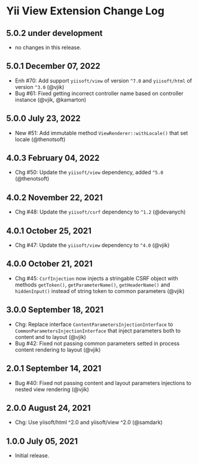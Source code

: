 # Yii View Extension Change Log

## 5.0.2 under development

- no changes in this release.

## 5.0.1 December 07, 2022

- Enh #70: Add support `yiisoft/view` of version `^7.0` and `yiisoft/html` of version `^3.0` (@vjik)
- Bug #61: Fixed getting incorrect controller name based on controller instance (@vjik, @kamarton)

## 5.0.0 July 23, 2022

- New #51: Add immutable method `ViewRenderer::withLocale()` that set locale (@thenotsoft)

## 4.0.3 February 04, 2022

- Chg #50: Update the `yiisoft/view` dependency, added `^5.0` (@thenotsoft)

## 4.0.2 November 22, 2021

- Chg #48: Update the `yiisoft/csrf` dependency to `^1.2` (@devanych)

## 4.0.1 October 25, 2021

- Chg #47: Update the `yiisoft/view` dependency to `^4.0` (@vjik)

## 4.0.0 October 21, 2021

- Chg #45: `CsrfInjection` now injects a stringable CSRF object with methods `getToken()`,
  `getParameterName()`, `getHeaderName()` and `hiddenInput()` instead of string token to common parameters (@vjik)

## 3.0.0 September 18, 2021

- Chg: Replace interface `ContentParametersInjectionInterface` to `CommonParametersInjectionInterface` that inject
  parameters both to content and to layout (@vjik)
- Bug #42: Fixed not passing common parameters setted in process content rendering to layout (@vjik)

## 2.0.1 September 14, 2021

- Bug #40: Fixed not passing content and layout parameters injections to nested view rendering (@vjik)

## 2.0.0 August 24, 2021

- Chg: Use yiisoft/html ^2.0 and yiisoft/view ^2.0 (@samdark)

## 1.0.0 July 05, 2021

- Initial release.
